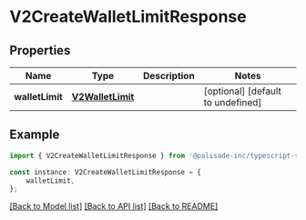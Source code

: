 # V2CreateWalletLimitResponse


## Properties

Name | Type | Description | Notes
------------ | ------------- | ------------- | -------------
**walletLimit** | [**V2WalletLimit**](V2WalletLimit.md) |  | [optional] [default to undefined]

## Example

```typescript
import { V2CreateWalletLimitResponse } from '@palisade-inc/typescript-sdk';

const instance: V2CreateWalletLimitResponse = {
    walletLimit,
};
```

[[Back to Model list]](../README.md#documentation-for-models) [[Back to API list]](../README.md#documentation-for-api-endpoints) [[Back to README]](../README.md)
